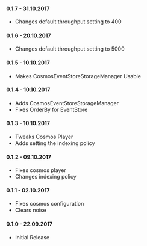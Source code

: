#### 0.1.7 - 31.10.2017
* Changes default throughput setting to 400

#### 0.1.6 - 20.10.2017
* Changes default throughput setting to 5000

#### 0.1.5 - 10.10.2017
* Makes CosmosEventStoreStorageManager Usable

#### 0.1.4 - 10.10.2017
* Adds CosmosEventStoreStorageManager 
* Fixes OrderBy for EventStore

#### 0.1.3 - 10.10.2017
* Tweaks Cosmos Player 
* Adds setting the indexing policy

#### 0.1.2 - 09.10.2017
* Fixes cosmos player
* Changes indexing policy

#### 0.1.1 - 02.10.2017
* Fixes cosmos configuration
* Clears noise

#### 0.1.0 - 22.09.2017
* Initial Release